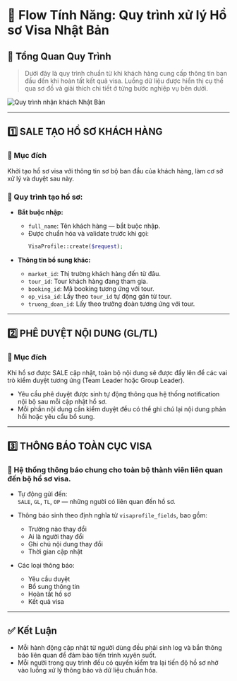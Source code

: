 # 🔁 Flow Tính Năng: Quy trình xử lý Hồ sơ Visa Nhật Bản

## 🧭 Tổng Quan Quy Trình

> Dưới đây là quy trình chuẩn từ khi khách hàng cung cấp thông tin ban đầu đến khi hoàn tất kết quả visa. Luồng dữ liệu được hiển thị cụ thể qua sơ đồ và giải thích chi tiết ở từng bước nghiệp vụ bên dưới.

![Quy trình nhận khách Nhật Bản](./photo_2024-11-28_13-22-47.jpg)

---

## 1️⃣ SALE TẠO HỒ SƠ KHÁCH HÀNG

### 🎯 Mục đích
Khởi tạo hồ sơ visa với thông tin sơ bộ ban đầu của khách hàng, làm cơ sở xử lý và duyệt sau này.

### 🧾 Quy trình tạo hồ sơ:

- **Bắt buộc nhập:**
  - `full_name`: Tên khách hàng — bắt buộc nhập.
  - Được chuẩn hóa và validate trước khi gọi:
    ```php
    VisaProfile::create($request);
    ```

- **Thông tin bổ sung khác:**
  - `market_id`: Thị trường khách hàng đến từ đâu.
  - `tour_id`: Tour khách hàng đang tham gia.
  - `booking_id`: Mã booking tương ứng với tour.
  - `op_visa_id`: Lấy theo `tour_id` tự động gán từ tour.
  - `truong_doan_id`: Lấy theo trưởng đoàn tương ứng với tour.

---

## 2️⃣ PHÊ DUYỆT NỘI DUNG (GL/TL)

### 🧾 Mục đích
Khi hồ sơ được SALE cập nhật, toàn bộ nội dung sẽ được đẩy lên để các vai trò kiểm duyệt tương ứng (Team Leader hoặc Group Leader).

- Yêu cầu phê duyệt được sinh tự động thông qua hệ thống notification nội bộ sau mỗi cập nhật hồ sơ.
- Mỗi phần nội dung cần kiểm duyệt đều có thể ghi chú lại nội dung phản hồi hoặc yêu cầu bổ sung.

---

## 3️⃣ THÔNG BÁO TOÀN CỤC VISA

### 📣 Hệ thống thông báo chung cho toàn bộ thành viên liên quan đến bộ hồ sơ visa.

- Tự động gửi đến:  
  `SALE`, `GL`, `TL`, `OP` — những người có liên quan đến hồ sơ.

- Thông báo sinh theo định nghĩa từ `visaprofile_fields`, bao gồm:
  - Trường nào thay đổi
  - Ai là người thay đổi
  - Ghi chú nội dung thay đổi
  - Thời gian cập nhật

- Các loại thông báo:
  - Yêu cầu duyệt
  - Bổ sung thông tin
  - Hoàn tất hồ sơ
  - Kết quả visa

---

## ✅ Kết Luận

- Mỗi hành động cập nhật từ người dùng đều phải sinh log và bắn thông báo liên quan để đảm bảo tiến trình xuyên suốt.
- Mỗi người trong quy trình đều có quyền kiểm tra lại tiến độ hồ sơ nhờ vào luồng xử lý thông báo và dữ liệu chuẩn hóa.
